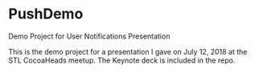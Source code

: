 # PushDemo
Demo Project for User Notifications Presentation

This is the demo project for a presentation I gave on July 12, 2018 at the STL CocoaHeads meetup.  The Keynote deck is included in the repo.
